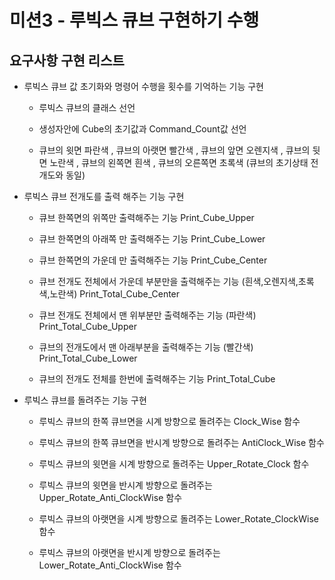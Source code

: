   # 미션3 - 루빅스 큐브 구현하기 수행

  ## 요구사항 구현 리스트
    
  - 루빅스 큐브 값 초기화와 명령어 수행을 횟수를 기억하는 기능 구현

    - 루빅스 큐브의 클래스 선언
    - 생성자안에 Cube의 초기값과 Command_Count값 선언
    
    - 큐브의 윗면 파란색 , 큐브의 아랫면 빨간색 , 큐브의 앞면 오렌지색 , 큐브의 뒷면 노란색 , 큐브의 왼쪽면 흰색 , 큐브의 오른쪽면 초록색 (큐브의 초기상태 전개도와 동일)




  - 루빅스 큐브 전개도를 출력 해주는 기능 구현
   
    - 큐브 한쪽면의 위쪽만 출력해주는 기능     Print_Cube_Upper
    - 큐브 한쪽면의 아래쪽 만 출력해주는 기능   Print_Cube_Lower
    - 큐브 한쪽면의 가운데 만 출력해주는 기능   Print_Cube_Center
  
  
    - 큐브 전개도 전체에서 가운데 부분만을 출력해주는 기능 (흰색,오렌지색,초록색,노란색) Print_Total_Cube_Center
    - 큐브 전개도 전체에서 맨 위부분만 출력해주는 기능 (파란색) Print_Total_Cube_Upper 
    - 큐브의 전개도에서 맨 아래부분을 출력해주는 기능 (빨간색) Print_Total_Cube_Lower
    
    
    - 큐브의 전개도 전체를 한번에 출력해주는 기능 Print_Total_Cube
    
     
  - 루빅스 큐브를 돌려주는 기능 구현
    
    - 루빅스 큐브의 한쪽 큐브면을 시계 방향으로 돌려주는  Clock_Wise 함수
    - 루빅스 큐브의 한쪽 큐브면을 반시계 방향으로 돌려주는 AntiClock_Wise 함수
    
    - 루빅스 큐브의 윗면을 시계 방향으로 돌려주는   Upper_Rotate_Clock 함수
    - 루빅스 큐브의 윗면을 반시계 방향으로 돌려주는  Upper_Rotate_Anti_ClockWise 함수
    
    - 루빅스 큐브의 아랫면을 시계 방향으로 돌려주는    Lower_Rotate_ClockWise 함수
    - 루빅스 큐브의 아랫면을 반시계 방향으로 돌려주는   Lower_Rotate_Anti_ClockWise 함수
    
    
